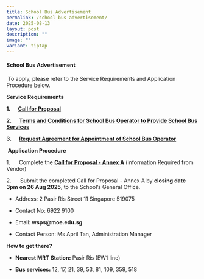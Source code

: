 ```yaml
---
title: School Bus Advertisement
permalink: /school-bus-advertisement/
date: 2025-08-13
layout: post
description: ""
image: ""
variant: tiptap
---
```

<h4><strong>School Bus Advertisement</strong></h4>
<p>&nbsp;To apply, please refer to the Service Requirements and Application
Procedure below.</p>
<p><strong>Service Requirements</strong>
</p>
<p><strong>1.&nbsp;&nbsp;&nbsp;&nbsp;&nbsp; <a href="/files/Call_for_Proposals_WSPS_2025.pdf" rel="noopener noreferrer nofollow" target="_blank"><u>Call for Proposal</u></a></strong>
</p>
<p><strong>2.&nbsp;&nbsp;&nbsp;&nbsp;&nbsp; <a href="/files/T_C_for_School_Bus_Operator_to_Provide_School_Bus_Services_for_WSPS_2025.pdf" rel="noopener noreferrer nofollow" target="_blank"><u>Terms and Conditions for School Bus Operator to Provide School Bus Services</u></a></strong>
</p>
<p><strong>3.&nbsp;&nbsp;&nbsp;&nbsp;&nbsp; <a href="/files/Request_for_School_Bus_Service_and_T_C_Governing_the_Requests_for_Services_for_WSPS_2025.pdf" rel="noopener noreferrer nofollow" target="_blank"><u>Request Agreement for Appointment of School Bus Operator</u></a></strong>
</p>
<p>&nbsp;<strong>Application Procedure</strong>
</p>
<p>1.&nbsp;&nbsp;&nbsp;&nbsp;&nbsp; Complete the&nbsp;<strong><a href="/files/Information_from_Vendor_Annex_A_WSPS_2025.pdf" rel="noopener noreferrer nofollow" target="_blank"><u>Call for Proposal - Annex A</u></a></strong> (information
Required from Vendor)</p>
<p>2.&nbsp;&nbsp;&nbsp;&nbsp;&nbsp; Submit the completed Call for Proposal
- Annex A by <strong>closing date 3pm on 26 Aug 2025</strong>, to the School’s
General Office.</p>
<p></p>
<ul data-tight="true" class="tight">
<li>
<p>Address: 2 Pasir Ris Street 11 Singapore 519075</p>
</li>
<li>
<p>Contact No:&nbsp;6922 9100</p>
</li>
<li>
<p>Email: <strong><a rel="noopener noreferrer nofollow" target="_blank">wsps@moe.edu.sg</a></strong>
</p>
</li>
<li>
<p>Contact Person:&nbsp;Ms April Tan, Administration Manager</p>
</li>
</ul>
<p></p>
<p><strong>How to get there?</strong>
</p>
<ul data-tight="true" class="tight">
<li>
<p><strong>Nearest MRT Station:</strong>&nbsp;Pasir Ris (EW1 line)</p>
</li>
<li>
<p><strong>Bus services:</strong>&nbsp;12, 17, 21, 39, 53, 81, 109, 359,
518</p>
</li>
</ul>
<p></p>